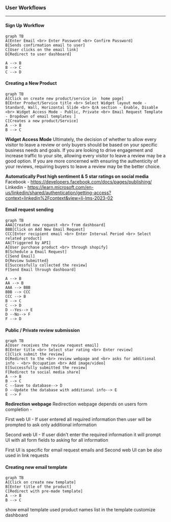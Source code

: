 ### User Workflows
<hr>

#### Sign Up Workflow
```mermaid
graph TB
A[Enter Email <br> Enter Password <br> Confirm Password]
B[Sends confirmation email to user]
C[User clicks on the email link]
D[Redirect to user dashboard]

A --> B
B --> C
C --> D
```

#### Creating a New Product
```mermaid
graph TB
A[Click on create new product/service in  home page]
B[Enter Product/Service title <br> Select Widget layout mode - Standard, Wall, Horizontal Slide <br> Q/A section - Enable, Disable <br> Widget Access Mode - Public, Private <br> Email Request Template - Dropdown of email templates ]
C[Creates a new product/Service]
A --> B
B --> C
```

**Widget Access Mode**
Ultimately, the decision of whether to allow every visitor to leave a review or only buyers should be based on your specific business needs and goals. If you are looking to drive engagement and increase traffic to your site, allowing every visitor to leave a review may be a good option. If you are more concerned with ensuring the authenticity of your reviews, requiring buyers to leave a review may be the better choice.

**Automatically Post high sentiment & 5 star ratings on social media**
Facebook - https://developers.facebook.com/docs/pages/publishing/
Linkedin - https://learn.microsoft.com/en-us/linkedin/shared/authentication/getting-access?context=linkedin%2Fcontext&view=li-lms-2023-02

#### Email request sending
```mermaid
graph TB
AAA[Created new request <br> from dashboard]
BBB[Click on Add New Email Request]
CCC[Enter recipient email <br> Enter Interval Period <br> Select related product]
AA[Triggered by API]
A[User purchase product <br> through shopify]
B[Schedule a Email Request]
C[Send Email]
D{Review Submitted}
E[Successfully collected the review]
F[Send Email through dashboard]

A --> B
AA --> B
AAA --> BBB
BBB --> CCC
CCC --> B
B --> C
C --> D
D --Yes--> E
D --No--> F
F --> D
```

#### Public / Private review submission


```mermaid
graph TB
A[User receives the review request email]
B[Enter title <br> Select star rating <br> Enter review]
C[Click submit the review]
D[Redirect to the <br> review webpage and <br> asks for additional info - <br> Occupation <br> Add image/video]
E[Successfully submitted the review]
F[Redirect to social media share]
A --> B
B --> C
C --Save to database--> D
D --Update the database with additional info--> E
E --> F
```

**Redirection webpage**
Redirection webpage depends on users form completion -

First web UI - If user entered all required information then user will be prompted to ask only additional information

Second web UI - If user didn't enter the required information it will prompt UI with all form fields to asking for all information

First UI is specific for email request emails and Second web UI can be also used in link requests

#### Creating new email template


```mermaid
graph TB
A[Click on create new template]
B[Enter title of the product]
C[Redirect with pre-made template]
A --> B
B --> C
```

show email template used product names list in the template customize dashboard